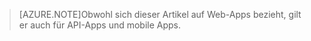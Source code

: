 > [AZURE.NOTE]Obwohl sich dieser Artikel auf Web-Apps bezieht, gilt er auch für API-Apps und mobile Apps.

<!---HONumber=Sept15_HO4-->